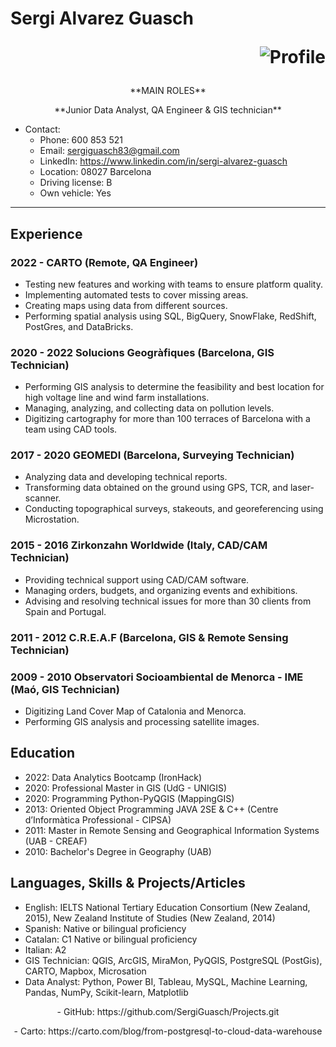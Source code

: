 # Sergi Alvarez Guasch                                                            <p align="right">![Profile](C:\Users\Sergi\Documents\GitHub\sergiguasch\DSC04720-min-min.png)</p>   
<p align="center">**MAIN ROLES**</p>  
<p align="center">**Junior Data Analyst,  QA Engineer &  GIS technician**</p>

- Contact: 
  - Phone: 600 853 521 
  - Email: sergiguasch83@gmail.com
  - LinkedIn: https://www.linkedin.com/in/sergi-alvarez-guasch                   
  - Location: 08027 Barcelona 
  - Driving license: B 
  - Own vehicle: Yes
-----
## Experience 

### 2022 - CARTO (Remote, QA Engineer)    
- Testing new features and working with teams to ensure platform quality.
- Implementing automated tests to cover missing areas.
- Creating maps using data from different sources.
- Performing spatial analysis using SQL, BigQuery, SnowFlake, RedShift, PostGres, and DataBricks.

### 2020 - 2022 Solucions Geogràfiques (Barcelona, GIS Technician)
- Performing GIS analysis to determine the feasibility and best location for high voltage line and wind farm installations.
- Managing, analyzing, and collecting data on pollution levels.
- Digitizing cartography for more than 100 terraces of Barcelona with a team using CAD tools.

### 2017 - 2020 GEOMEDI (Barcelona, Surveying Technician)
- Analyzing data and developing technical reports.
- Transforming data obtained on the ground using GPS, TCR, and laser-scanner.
- Conducting topographical surveys, stakeouts, and georeferencing using Microstation.

### 2015 - 2016 Zirkonzahn Worldwide (Italy, CAD/CAM Technician)
- Providing technical support using CAD/CAM software.
- Managing orders, budgets, and organizing events and exhibitions.
- Advising and resolving technical issues for more than 30 clients from Spain and Portugal.

### 2011 - 2012 C.R.E.A.F (Barcelona, GIS & Remote Sensing Technician)
### 2009 - 2010 Observatori Socioambiental de Menorca - IME (Maó, GIS Technician)
- Digitizing Land Cover Map of Catalonia and Menorca.
- Performing GIS analysis and processing satellite images.

## Education 

- 2022: Data Analytics Bootcamp (IronHack)
- 2020: Professional Master in GIS (UdG - UNIGIS)
- 2020: Programming Python-PyQGIS (MappingGIS)
- 2013: Oriented Object Programming JAVA 2SE & C++ (Centre d’Informàtica Professional - CIPSA)
- 2011: Master in Remote Sensing and Geographical Information Systems (UAB - CREAF)
- 2010: Bachelor's Degree in Geography (UAB)

## Languages, Skills & Projects/Articles

- English: IELTS National Tertiary Education Consortium (New Zealand, 2015), New Zealand Institute of Studies (New Zealand, 2014)
- Spanish: Native or bilingual proficiency
- Catalan: C1 Native or bilingual proficiency
- Italian: A2  
- GIS Technician: QGIS, ArcGIS, MiraMon, PyQGIS, PostgreSQL (PostGis), CARTO, Mapbox, Microsation
- Data Analyst: Python, Power BI, Tableau, MySQL, Machine Learning, Pandas, NumPy, Scikit-learn, Matplotlib
  
<p align="center">- GitHub: https://github.com/SergiGuasch/Projects.git </p>                               
<p align="center">- Carto: https://carto.com/blog/from-postgresql-to-cloud-data-warehouse </p> 
